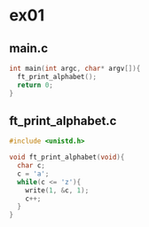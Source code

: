 # ex01

## main.c

```c++
int main(int argc, char* argv[]){
  ft_print_alphabet();
  return 0;
}
```

## ft_print_alphabet.c

```c++
#include <unistd.h>

void ft_print_alphabet(void){
  char c;
  c = 'a';
  while(c <= 'z'){
    write(1, &c, 1);
    c++;
  }
}
```
